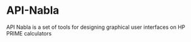 # API-Nabla
API Nabla is a set of tools for designing graphical user interfaces on HP PRIME calculators

